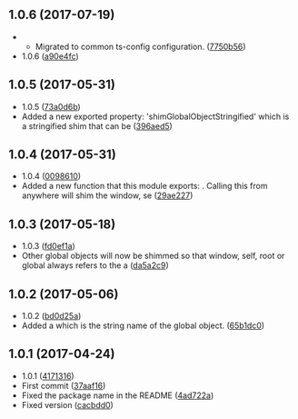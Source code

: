<a name="1.0.6"></a>
## 1.0.6 (2017-07-19)

* - Migrated to common ts-config configuration. ([7750b56](https://github.com/wessberg/globalobject/commit/7750b56))
* 1.0.6 ([a90e4fc](https://github.com/wessberg/globalobject/commit/a90e4fc))



<a name="1.0.5"></a>
## 1.0.5 (2017-05-31)

* 1.0.5 ([73a0d6b](https://github.com/wessberg/globalobject/commit/73a0d6b))
* Added a new exported property: 'shimGlobalObjectStringified' which is a stringified shim that can be ([396aed5](https://github.com/wessberg/globalobject/commit/396aed5))



<a name="1.0.4"></a>
## 1.0.4 (2017-05-31)

* 1.0.4 ([0098610](https://github.com/wessberg/globalobject/commit/0098610))
* Added a new function that this module exports: . Calling this from anywhere will shim the window, se ([29ae227](https://github.com/wessberg/globalobject/commit/29ae227))



<a name="1.0.3"></a>
## 1.0.3 (2017-05-18)

* 1.0.3 ([fd0ef1a](https://github.com/wessberg/globalobject/commit/fd0ef1a))
* Other global objects will now be shimmed so that window, self, root or global always refers to the a ([da5a2c9](https://github.com/wessberg/globalobject/commit/da5a2c9))



<a name="1.0.2"></a>
## 1.0.2 (2017-05-06)

* 1.0.2 ([bd0d25a](https://github.com/wessberg/globalobject/commit/bd0d25a))
* Added a  which is the string name of the global object. ([65b1dc0](https://github.com/wessberg/globalobject/commit/65b1dc0))



<a name="1.0.1"></a>
## 1.0.1 (2017-04-24)

* 1.0.1 ([4171316](https://github.com/wessberg/globalobject/commit/4171316))
* First commit ([37aaf16](https://github.com/wessberg/globalobject/commit/37aaf16))
* Fixed the package name in the README ([4ad722a](https://github.com/wessberg/globalobject/commit/4ad722a))
* Fixed version ([cacbdd0](https://github.com/wessberg/globalobject/commit/cacbdd0))



